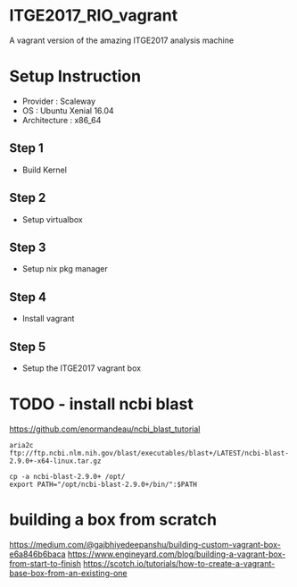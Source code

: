 # ITGE2017_RIO_vagrant
A vagrant version of the amazing ITGE2017 analysis machine

# Setup Instruction

- Provider : Scaleway
- OS : Ubuntu Xenial 16.04 
- Architecture : x86_64

## Step 1
- Build Kernel

## Step 2
- Setup virtualbox

## Step 3
- Setup nix pkg manager

## Step 4
- Install vagrant 

## Step 5
- Setup the ITGE2017 vagrant box



# TODO  - install ncbi blast

https://github.com/enormandeau/ncbi_blast_tutorial
```
aria2c ftp://ftp.ncbi.nlm.nih.gov/blast/executables/blast+/LATEST/ncbi-blast-2.9.0+-x64-linux.tar.gz

cp -a ncbi-blast-2.9.0+ /opt/
export PATH="/opt/ncbi-blast-2.9.0+/bin/":$PATH

```

# building a box from scratch
https://medium.com/@gajbhiyedeepanshu/building-custom-vagrant-box-e6a846b6baca
https://www.engineyard.com/blog/building-a-vagrant-box-from-start-to-finish
https://scotch.io/tutorials/how-to-create-a-vagrant-base-box-from-an-existing-one

